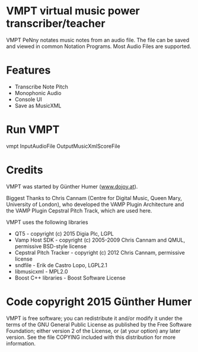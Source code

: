 VMPT virtual music power transcriber/teacher
================================================
VMPT PeNny notates music notes from an audio file. 
The file can be saved and viewed in common Notation Programs. 
Most Audio Files are supported. 

Features
================================================
 * Transcribe Note Pitch
 * Monophonic Audio
 * Console UI
 * Save as MusicXML

Run VMPT
================================================
vmpt InputAudioFile OutputMusicXmlScoreFile

Credits
================================================
VMPT was started by Günther Humer (www.dojoy.at). 

Biggest Thanks to Chris Cannam (Centre for Digital Music, 
Queen Mary, University of London), who developed the VAMP Plugin Architecture
and the VAMP Plugin Cepstral Pitch Track, which are used here. 

VMPT uses the following libraries
 
 * QT5 - copyright (c) 2015 Digia Plc, LGPL
 * Vamp Host SDK - copyright (c) 2005-2009 Chris Cannam and QMUL, permissive BSD-style license
 * Cepstral Pitch Tracker - copyright (c) 2012 Chris Cannam, permissive license
 * sndfile - Erik de Castro Lopo, LGPL2.1
 * libmusicxml - MPL2.0
 * Boost C++ libraries - Boost Software License

Code copyright 2015 Günther Humer
================================================
VMPT is free software; you can redistribute it and/or modify
it under the terms of the GNU General Public License as published by
the Free Software Foundation; either version 2 of the License, or (at
your option) any later version.  See the file COPYING included with
this distribution for more information. 

